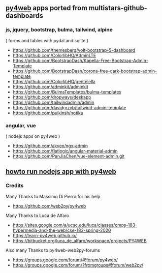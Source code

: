 
## [py4web](http://py4web.com) apps ported from multistars-github-dashboards

### js, jquery, bootstrap, bulma, tailwind, alpine

( forms and tables with pydal and sqlite )

- https://github.com/themesberg/volt-bootstrap-5-dashboard
- https://github.com/ColorlibHQ/AdminLTE
- https://github.com/BootstrapDash/Kapella-Free-Bootstrap-Admin-Template
- https://github.com/BootstrapDash/corona-free-dark-bootstrap-admin-template
- https://github.com/ColorlibHQ/gentelella
- https://github.com/adminkit/adminkit
- https://github.com/BulmaTemplates/bulma-templates
- https://github.com/dropways/deskapp
- https://github.com/tailwindadmin/admin  
- https://github.com/davidgrzyb/tailwind-admin-template
- https://github.com/puikinsh/notika

### angular, vue

( nodejs apps on py4web )

- https://github.com/akveo/ngx-admin
- https://github.com/flatlogic/angular-material-admin
- https://github.com/PanJiaChen/vue-element-admin.git

## [howto run nodejs app with py4web](https://github.com/ali96343/unbundler/)

### Credits

Many Thanks to Massimo Di Pierro for his help  

- https://github.com/web2py/py4web 

Many Thanks to Luca de Alfaro 

- https://sites.google.com/a/ucsc.edu/luca/classes/cmps-183-hypermedia-and-the-web/cse-183-spring-2020 
- https://learn-py4web.github.io/ 
- https://bitbucket.org/luca_de_alfaro/workspace/projects/PY4WEB 

Also many Thanks to py4web-web2py-forums
 
- https://groups.google.com/forum/#!forum/py4web/
- https://groups.google.com/forum/?fromgroups#!forum/web2py/
